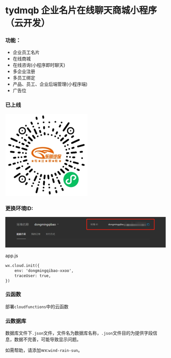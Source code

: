 # tydmqb 企业名片在线聊天商城小程序（云开发） 

### 功能：

- 企业员工名片
- 在线商城
- 在线咨询(小程序即时聊天)
- 多企业注册
- 多员工绑定
- 产品、员工、企业后端管理(小程序端)
- 广告位

### 已上线

![](img/gh_f343d9c08e63_258.jpg)





### 更换环境ID:

![image-20220227220841755](img/1645970947.jpg)

app.js

```
wx.cloud.init({
    env: 'dongmingqibao-xxoo',
    traceUser: true,
})
```

### 云函数

部署`cloudfunctions`中的云函数

### 云数据库

数据库文件下`.json`文件，文件名为数据库名称，`.json`文件目的为提供字段信息，数据不完善，可能导致显示问题。

如需帮助，请添加wx:`wind-rain-sun`。

